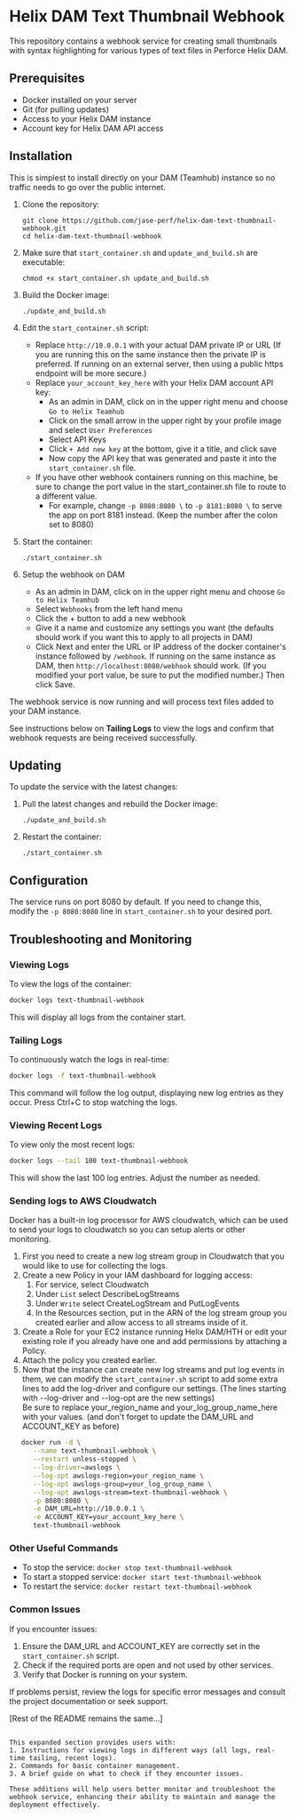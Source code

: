 # Helix DAM Text Thumbnail Webhook

This repository contains a webhook service for creating small thumbnails with syntax highlighting for various types of text files in Perforce Helix DAM.

## Prerequisites

- Docker installed on your server
- Git (for pulling updates)
- Access to your Helix DAM instance
- Account key for Helix DAM API access

## Installation
This is simplest to install directly on your DAM (Teamhub) instance so no traffic needs to go over the public internet.

1. Clone the repository:
   ```
   git clone https://github.com/jase-perf/helix-dam-text-thumbnail-webhook.git
   cd helix-dam-text-thumbnail-webhook
   ```
2. Make sure that `start_container.sh` and `update_and_build.sh` are executable:
   ```
   chmod +x start_container.sh update_and_build.sh
   ```
3. Build the Docker image:
   ```
   ./update_and_build.sh
   ```

4. Edit the `start_container.sh` script:
   - Replace `http://10.0.0.1` with your actual DAM private IP or URL (If you are running this on the same instance then the private IP is preferred. If running on an external server, then using a public https endpoint will be more secure.)
   - Replace `your_account_key_here` with your Helix DAM account API key:
     - As an admin in DAM, click on in the upper right menu and choose `Go to Helix Teamhub`
     - Click on the small arrow in the upper right by your profile image and select `User Preferences`
     - Select API Keys
     - Click `+ Add new key` at the bottom, give it a title, and click save
     - Now copy the API key that was generated and paste it into the `start_container.sh` file.
   - If you have other webhook containers running on this machine, be sure to change the port value in the start_container.sh file to route to a different value.
     - For example, change `-p 8080:8080 \` to `-p 8181:8080 \` to serve the app on port 8181 instead. (Keep the number after the colon set to 8080)

5. Start the container:
   ```
   ./start_container.sh
   ```

6. Setup the webhook on DAM
   - As an admin in DAM, click on in the upper right menu and choose `Go to Helix Teamhub`
   - Select `Webhooks` from the left hand menu
   - Click the + button to add a new webhook
   - Give it a name and customize any settings you want (the defaults should work if you want this to apply to all projects in DAM)
   - Click Next and enter the URL or IP address of the docker container's instance followed by `/webhook`. If running on the same instance as DAM, then `http://localhost:8080/webhook` should work. (If you modified your port value, be sure to put the modified number.) Then click Save.

The webhook service is now running and will process text files added to your DAM instance.

See instructions below on **Tailing Logs** to view the logs and confirm that webhook requests are being received successfully.

## Updating

To update the service with the latest changes:

1. Pull the latest changes and rebuild the Docker image:
   ```
   ./update_and_build.sh
   ```

2. Restart the container:
   ```
   ./start_container.sh
   ```

## Configuration

The service runs on port 8080 by default. If you need to change this, modify the `-p 8080:8080` line in `start_container.sh` to your desired port.


## Troubleshooting and Monitoring

### Viewing Logs
To view the logs of the container:

```bash
docker logs text-thumbnail-webhook
```

This will display all logs from the container start.

### Tailing Logs
To continuously watch the logs in real-time:

```bash
docker logs -f text-thumbnail-webhook
```

This command will follow the log output, displaying new log entries as they occur. Press Ctrl+C to stop watching the logs.

### Viewing Recent Logs
To view only the most recent logs:

```bash
docker logs --tail 100 text-thumbnail-webhook
```

This will show the last 100 log entries. Adjust the number as needed.

### Sending logs to AWS Cloudwatch
Docker has a built-in log processor for AWS cloudwatch, which can be used to send your logs to cloudwatch so you can setup alerts or other monitoring.

1. First you need to create a new log stream group in Cloudwatch that you would like to use for collecting the logs.
2. Create a new Policy in your IAM dashboard for logging access:
   1. For service, select Cloudwatch
   2. Under `List` select DescribeLogStreams
   3. Under `Write` select CreateLogStream and PutLogEvents
   4. In the Resources section, put in the ARN of the log stream group you created earlier and allow access to all streams inside of it.
3. Create a Role for your EC2 instance running Helix DAM/HTH or edit your existing role if you already have one and add permissions by attaching a Policy.
4. Attach the policy you created earlier.
5. Now that the instance can create new log streams and put log events in them, we can modify the `start_container.sh` script to add some extra lines to add the log-driver and configure our settings. (The lines starting with --log-driver and --log-opt are the new settings)  
Be sure to replace your_region_name and your_log_group_name_here with your values. (and don't forget to update the DAM_URL and ACCOUNT_KEY as before)
```bash
   docker run -d \
      --name text-thumbnail-webhook \
      --restart unless-stopped \
      --log-driver=awslogs \
      --log-opt awslogs-region=your_region_name \
      --log-opt awslogs-group=your_log_group_name \
      --log-opt awslogs-stream=text-thumbnail-webhook \
      -p 8080:8080 \
      -e DAM_URL=http://10.0.0.1 \
      -e ACCOUNT_KEY=your_account_key_here \
      text-thumbnail-webhook
```

### Other Useful Commands
- To stop the service: `docker stop text-thumbnail-webhook`
- To start a stopped service: `docker start text-thumbnail-webhook`
- To restart the service: `docker restart text-thumbnail-webhook`

### Common Issues
If you encounter issues:
1. Ensure the DAM_URL and ACCOUNT_KEY are correctly set in the `start_container.sh` script.
2. Check if the required ports are open and not used by other services.
3. Verify that Docker is running on your system.

If problems persist, review the logs for specific error messages and consult the project documentation or seek support.

[Rest of the README remains the same...]
```

This expanded section provides users with:
1. Instructions for viewing logs in different ways (all logs, real-time tailing, recent logs).
2. Commands for basic container management.
3. A brief guide on what to check if they encounter issues.

These additions will help users better monitor and troubleshoot the webhook service, enhancing their ability to maintain and manage the deployment effectively.